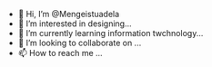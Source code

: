 - 👋 Hi, I’m @Mengeistuadela
- 👀 I’m interested in designing...
- 🌱 I’m currently learning information twchnology...
- 💞️ I’m looking to collaborate on ...
- 📫 How to reach me ...

<!---
Mengeistuadela/Mengeistuadela is a ✨ special ✨ repository because its `README.md` (this file) appears on your GitHub profile.
You can click the Preview link to take a look at your changes.
--->
